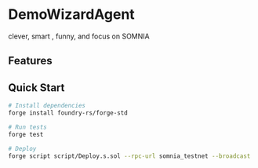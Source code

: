 # DemoWizardAgent

clever, smart , funny, and focus on SOMNIA

## Features



## Quick Start

```bash
# Install dependencies
forge install foundry-rs/forge-std

# Run tests
forge test

# Deploy
forge script script/Deploy.s.sol --rpc-url somnia_testnet --broadcast
```
